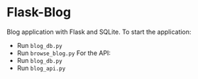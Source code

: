 # Flask-Blog
Blog application with Flask and SQLite. To start the application:
* Run `blog_db.py` 
* Run `browse_blog.py`
For the API:
* Run `blog_db.py`
* Run `blog_api.py`
